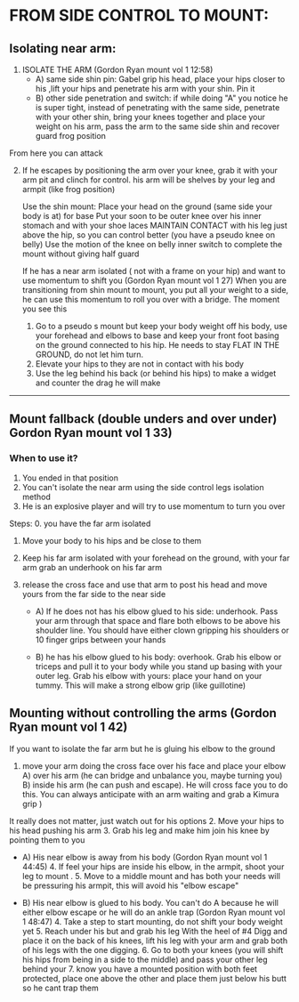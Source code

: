 # FROM SIDE CONTROL TO MOUNT:
## Isolating near arm:
  1) ISOLATE THE ARM (Gordon Ryan mount vol 1 12:58)
     - A) same side shin pin: Gabel grip his head, place your hips closer to his ,lift your hips and penetrate his arm with your shin. Pin it
     - B) other side penetration and switch: if while doing "A" you notice he is super tight, instead of penetrating with the same side, penetrate with your other shin, bring your knees together and place your weight on his arm, pass the arm to the same side shin and recover guard frog position
     
  From here you can attack

  2) If he escapes by positioning the arm over your knee, grab it with your arm pit and clinch for control. his arm will be shelves by your leg and armpit (like frog position)

        Use the shin mount:  Place your head on the ground   (same side your body is at) for base
        Put your soon to be outer knee over his inner stomach and with your shoe laces MAINTAIN CONTACT with his leg just above the hip, so you can control better (you have a pseudo knee on belly)
        Use the motion of the knee on belly inner switch to complete the mount without giving half guard
   
        If he has a near arm isolated ( not with a frame on your hip) and want to use momentum to shift you (Gordon Ryan mount vol 1  27)
        When you are transitioning from shin mount to mount, you put all your weight to a side, he can use this momentum to roll you over with a bridge. The moment you see this
        1.  Go to a pseudo s mount but keep your body weight off his body, use your forehead and elbows to base and keep your front foot basing on the ground connected to his hip. He needs to stay FLAT IN THE GROUND, do not let him turn.
        2. Elevate your hips to they are not in contact with his body
        3. Use the leg behind his back (or behind his hips) to make a widget and counter the drag he will make

<hr>

## Mount fallback (double unders and over under) Gordon Ryan mount vol 1 33)
### When to use it?
1. You ended in that position
2. You can't isolate the near arm using the side control legs isolation method 
3. He is an explosive player and will try to use momentum to turn you over

Steps:
0. you have the far arm isolated 
1. Move your body to his hips and be close to them
2. Keep his far arm isolated with your forehead on the ground, with your far arm grab an underhook on his far arm
3. release the cross face and use that arm to post his head and move yours from the far side to the near side

    - A) If he does not has his elbow glued to his side: underhook. Pass your arm through that space and flare both elbows to be above his shoulder line. You should have either clown gripping his shoulders or 10 finger grips between your hands
    
    - B) he has his elbow glued to his body: overhook. Grab his elbow or triceps and pull it to your body while you stand up basing with your outer leg. Grab his elbow with yours: place your hand on your tummy. This will make a strong elbow grip (like guillotine)


## Mounting without controlling the arms (Gordon Ryan mount vol 1 42)
If you want to isolate the far arm but he is gluing his elbow to the ground
  1. move your arm doing the cross face over his face and place your elbow
     A) over his arm (he can bridge and unbalance you, maybe turning you)
     B) inside his arm (he can push and escape). He will cross face you to do this. You can always anticipate with an arm waiting and grab a Kimura grip )
  
  It really does not matter, just watch out for his options
  2. Move your hips to his head pushing his arm
  3. Grab his leg and make him join his knee by pointing them to you
  
  - A) His near elbow is away from his body (Gordon Ryan mount vol 1 44:45) 
    4. If feel your hips are inside his elbow, in the armpit, shoot your leg to mount .
    5. Move to a middle mount and has both your needs will be pressuring his armpit, this will avoid his "elbow escape"
  
  
  - B) His near elbow is glued to his body. You can't do A because he will either elbow escape or he will do an ankle trap (Gordon Ryan mount vol 1 48:47)
    4. Take a step to start mounting, do not shift your body weight yet
    5. Reach under his but and grab his leg
       With the heel of #4 Digg  and place it on the back of his knees,  lift his leg with your arm and  grab both of his legs with the one digging.
    6. Go to both your knees (you will shift his hips from being in a side to the middle) and pass your other leg behind your
    7. know you have a mounted position with both feet protected, place one above the other and place them just below his butt so he cant trap them
